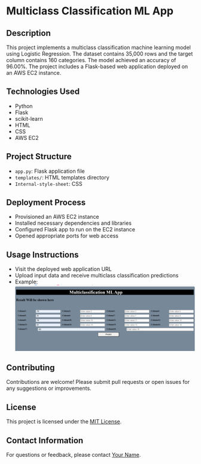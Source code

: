 # Multiclass Classification ML App

## Description
This project implements a multiclass classification machine learning model using Logistic Regression. The dataset contains 35,000 rows and the target column contains 160 categories. The model achieved an accuracy of 96.00%. The project includes a Flask-based web application deployed on an AWS EC2 instance.

## Technologies Used
- Python
- Flask
- scikit-learn
- HTML
- CSS
- AWS EC2

## Project Structure
- `app.py`: Flask application file
- `templates/`: HTML templates directory
- `Internal-style-sheet`: CSS 

## Deployment Process
- Provisioned an AWS EC2 instance
- Installed necessary dependencies and libraries
- Configured Flask app to run on the EC2 instance
- Opened appropriate ports for web access

## Usage Instructions
- Visit the deployed web application URL
- Upload input data and receive multiclass classification predictions
- Example: ![screenshot](/sample.png)

## Contributing
Contributions are welcome! Please submit pull requests or open issues for any suggestions or improvements.

## License
This project is licensed under the [MIT License](LICENSE).

## Contact Information
For questions or feedback, please contact [Your Name](mailto:suhaibmukhtar2@gmail.com).
